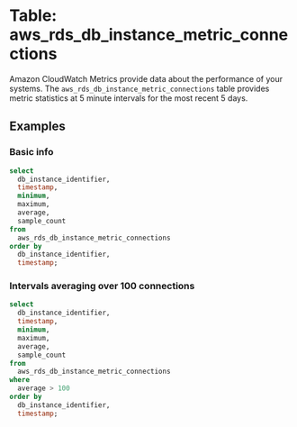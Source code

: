# Table: aws_rds_db_instance_metric_connections

Amazon CloudWatch Metrics provide data about the performance of your systems.  The `aws_rds_db_instance_metric_connections` table provides metric statistics at 5 minute intervals for the most recent 5 days.


## Examples

### Basic info

```sql
select
  db_instance_identifier,
  timestamp,
  minimum,
  maximum,
  average,
  sample_count
from
  aws_rds_db_instance_metric_connections
order by
  db_instance_identifier,
  timestamp;
```



### Intervals averaging over 100 connections

```sql
select
  db_instance_identifier,
  timestamp,
  minimum,
  maximum,
  average,
  sample_count
from
  aws_rds_db_instance_metric_connections
where 
  average > 100
order by
  db_instance_identifier,
  timestamp;
```